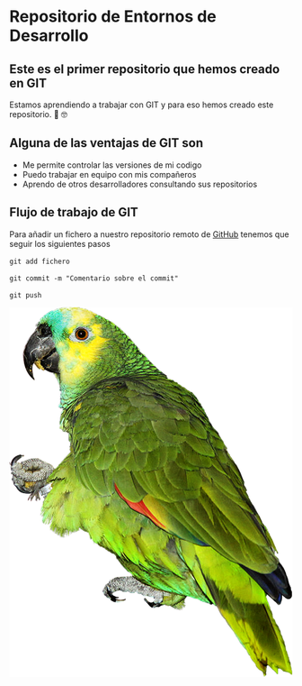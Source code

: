 # Repositorio de Entornos de Desarrollo

## Este es el primer repositorio que hemos creado en GIT

Estamos aprendiendo a trabajar con GIT y para eso hemos creado este repositorio.    :cowboy_hat_face: :nerd_face:	

## Alguna de las ventajas de GIT son

- Me permite controlar las versiones de mi codigo
- Puedo trabajar en equipo con mis compañeros
- Aprendo de otros desarrolladores consultando sus repositorios

## Flujo de trabajo de GIT
Para añadir un fichero a nuestro repositorio remoto de [GitHub](https://github.com/) tenemos que seguir los siguientes pasos

```
git add fichero
```

```
git commit -m "Comentario sobre el commit"
```

```
git push
```

![image of a parrot](./images/parrot-1474370_1280.png)